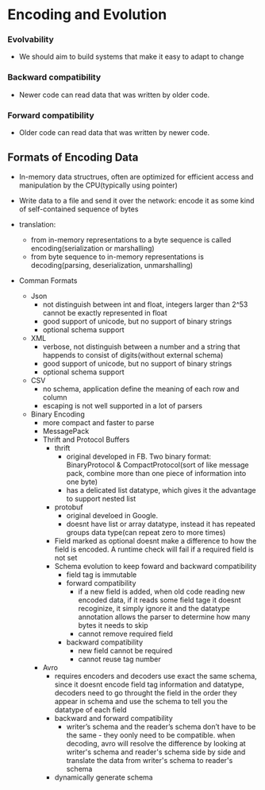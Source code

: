 # Encoding and Evolution

### Evolvability
  - We should aim to build systems that make it easy to adapt to change

### Backward compatibility
  - Newer code can read data that was written by older code.

### Forward compatibility 
  - Older code can read data that was written by newer code.


## Formats of Encoding Data
- In-memory data structrues, often are optimized for efficient access and manipulation by the CPU(typically using pointer)
- Write data to a file and send it over the network: encode it as some kind of self-contained sequence of bytes
- translation:
  - from in-memory representations to a byte sequence is called encoding(serialization or marshalling)
  - from byte sequence to in-memory representations is decoding(parsing, deserialization, unmarshalling)
  
- Comman Formats
  - Json
    - not distinguish between int and float, integers larger than 2^53 cannot be exactly represented in float
    - good support of unicode, but no support of binary strings 
    - optional schema support
  - XML
    - verbose, not distinguish between a number and a string that happends to consist of digits(without external schema)
    - good support of unicode, but no support of binary strings
    - optional schema support
  - CSV
    - no schema, application define the meaning of each row and column  
    - escaping is not well supported in a lot of parsers
  - Binary Encoding
    - more compact and faster to parse
    - MessagePack
    - Thrift and Protocol Buffers
      - thrift
         - original developed in FB. Two binary format: BinaryProtocol & CompactProtocol(sort of like message pack, combine more than one piece of information into one byte)
         - has a delicated list datatype, which gives it the advantage to support nested list
      - protobuf
         - original develoed in Google.
         - doesnt have list or array datatype, instead it has repeated groups data type(can repeat zero to more times)
      - Field marked as optional doesnt make a difference to how the field is encoded. A runtime check will fail if a required field is not set
      - Schema evolution to keep foward and backward compatibility
        - field tag is immutable
        - forward compatibility 
          - if a new field is added, when old code reading new encoded data, if it reads some field tage it doesnt recoginize, it simply ignore it and the datatype annotation allows the parser to determine how many bytes it needs to skip
          - cannot remove required field
        - backward compatibility
          - new field cannot be required
          - cannot reuse tag number
    - Avro
      - requires encoders and decoders use exact the same schema, since it doesnt encode field tag information and datatype, decoders need to go throught the field in the order they appear in schema and use the schema to tell you the datatype of each field
      - backward and forward compatibility
        - writer’s schema and the reader’s schema don’t have to be the same - they oonly need to be compatible. when decoding, avro will resolve the difference by looking at writer's schema and reader's schema side by side and translate the data from writer's schema to reader's schema
      - dynamically generate schema
        
       
     
        
      
    
  
